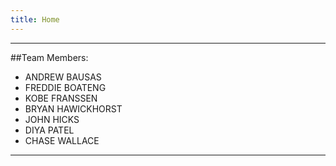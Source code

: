 ```yaml
---
title: Home
---
```

---


##Team Members:
- ANDREW BAUSAS
- FREDDIE BOATENG
- KOBE FRANSSEN
- BRYAN HAWICKHORST
- JOHN HICKS
- DIYA PATEL
- CHASE WALLACE

---